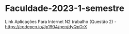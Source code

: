 # Faculdade-2023-1-semestre

Link Aplicações Para Internet N2 trabalho (Questão 2) - https://codepen.io/Jp1904/pen/dyQpOrX
